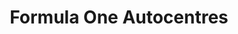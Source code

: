 ---
title: "Formula One Autocentres"
url: /bexhill-on-sea/formula-one-autocentres/
shop: car repair
---
